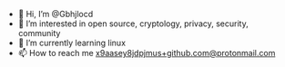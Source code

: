 - 👋 Hi, I’m @Gbhjlocd
- 👀 I’m interested in open source, cryptology, privacy, security, community
- 🌱 I’m currently learning linux
- 📫 How to reach me x9aasey8jdpjmus+github.com@protonmail.com
<!---
Gbhjlocd/Gbhjlocd is a ✨ special ✨ repository because its `README.md` (this file) appears on your GitHub profile.
You can click the Preview link to take a look at your changes.
--->


